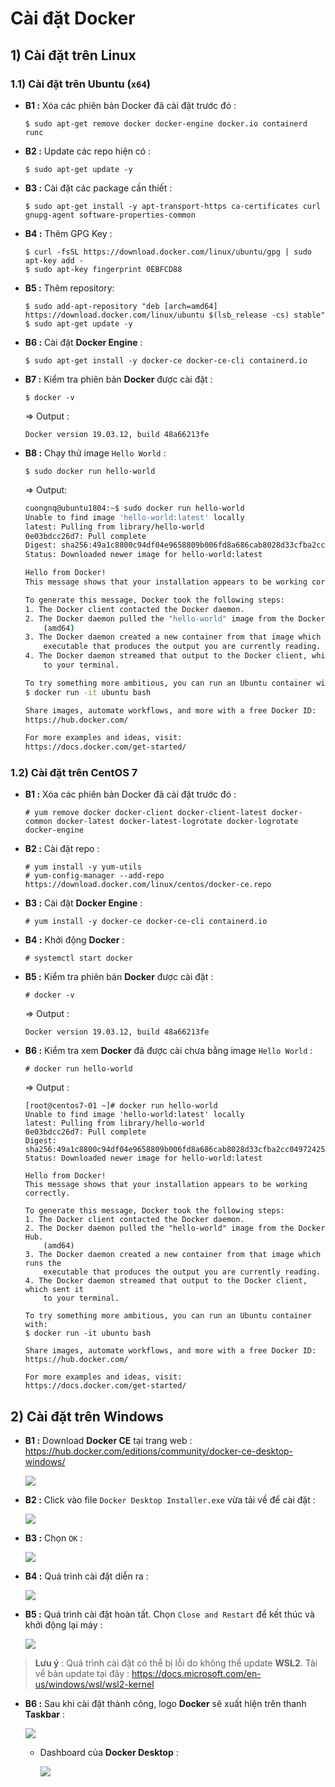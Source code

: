 # Cài đặt Docker
## **1) Cài đặt trên Linux**
### **1.1) Cài đặt trên Ubuntu (`x64`)**
- **B1 :** Xóa các phiên bản Docker đã cài đặt trước đó :
    ```
    $ sudo apt-get remove docker docker-engine docker.io containerd runc
    ```
- **B2 :** Update các repo hiện có :
    ```
    $ sudo apt-get update -y
    ```
- **B3 :** Cài đặt các package cần thiết :
    ```
    $ sudo apt-get install -y apt-transport-https ca-certificates curl gnupg-agent software-properties-common
    ```
- **B4 :** Thêm GPG Key :
    ```
    $ curl -fsSL https://download.docker.com/linux/ubuntu/gpg | sudo apt-key add -
    $ sudo apt-key fingerprint 0EBFCD88
    ```
- **B5 :** Thêm repository:
    ```
    $ sudo add-apt-repository "deb [arch=amd64] https://download.docker.com/linux/ubuntu $(lsb_release -cs) stable"
    $ sudo apt-get update -y
    ```
- **B6 :** Cài đặt **Docker Engine** :
    ```
    $ sudo apt-get install -y docker-ce docker-ce-cli containerd.io
    ```
- **B7 :** Kiểm tra phiên bản **Docker** được cài đặt :
    ```
    $ docker -v
    ```
    => Output :
    ```
    Docker version 19.03.12, build 48a66213fe
    ```
- **B8 :** Chạy thử image `Hello World` :
    ```
    $ sudo docker run hello-world
    ```
    => Output:
    ```sh
    cuongnq@ubuntu1804:~$ sudo docker run hello-world
    Unable to find image 'hello-world:latest' locally
    latest: Pulling from library/hello-world
    0e03bdcc26d7: Pull complete
    Digest: sha256:49a1c8800c94df04e9658809b006fd8a686cab8028d33cfba2cc049724254202
    Status: Downloaded newer image for hello-world:latest

    Hello from Docker!
    This message shows that your installation appears to be working correctly.

    To generate this message, Docker took the following steps:
    1. The Docker client contacted the Docker daemon.
    2. The Docker daemon pulled the "hello-world" image from the Docker Hub.
        (amd64)
    3. The Docker daemon created a new container from that image which runs the
        executable that produces the output you are currently reading.
    4. The Docker daemon streamed that output to the Docker client, which sent it
        to your terminal.

    To try something more ambitious, you can run an Ubuntu container with:
    $ docker run -it ubuntu bash

    Share images, automate workflows, and more with a free Docker ID:
    https://hub.docker.com/

    For more examples and ideas, visit:
    https://docs.docker.com/get-started/
    ```
### **1.2) Cài đặt trên CentOS 7**
- **B1 :** Xóa các phiên bản Docker đã cài đặt trước đó :
    ```
    # yum remove docker docker-client docker-client-latest docker-common docker-latest docker-latest-logrotate docker-logrotate docker-engine
    ```
- **B2 :** Cài đặt repo :
    ```
    # yum install -y yum-utils
    # yum-config-manager --add-repo https://download.docker.com/linux/centos/docker-ce.repo
    ```
- **B3 :** Cài đặt **Docker Engine** :
    ```
    # yum install -y docker-ce docker-ce-cli containerd.io
    ```
- **B4 :** Khởi động **Docker** :
    ```
    # systemctl start docker
    ```
- **B5 :** Kiểm tra phiên bản **Docker** được cài đặt :
    ```
    # docker -v
    ```
    => Output :
    ```
    Docker version 19.03.12, build 48a66213fe
    ```
- **B6 :** Kiểm tra xem **Docker** đã được cài chưa bằng image `Hello World` :
    ```
    # docker run hello-world
    ```
    => Output :
    ```
    [root@centos7-01 ~]# docker run hello-world
    Unable to find image 'hello-world:latest' locally
    latest: Pulling from library/hello-world
    0e03bdcc26d7: Pull complete
    Digest: sha256:49a1c8800c94df04e9658809b006fd8a686cab8028d33cfba2cc049724254202
    Status: Downloaded newer image for hello-world:latest

    Hello from Docker!
    This message shows that your installation appears to be working correctly.

    To generate this message, Docker took the following steps:
    1. The Docker client contacted the Docker daemon.
    2. The Docker daemon pulled the "hello-world" image from the Docker Hub.
        (amd64)
    3. The Docker daemon created a new container from that image which runs the
        executable that produces the output you are currently reading.
    4. The Docker daemon streamed that output to the Docker client, which sent it
        to your terminal.

    To try something more ambitious, you can run an Ubuntu container with:
    $ docker run -it ubuntu bash

    Share images, automate workflows, and more with a free Docker ID:
    https://hub.docker.com/

    For more examples and ideas, visit:
    https://docs.docker.com/get-started/
    ```
## **2) Cài đặt trên Windows**
- **B1 :** Download **Docker CE** tại trang web : https://hub.docker.com/editions/community/docker-ce-desktop-windows/

    <img src=https://i.imgur.com/nIUTEAL.png>

- **B2 :** Click vào file `Docker Desktop Installer.exe` vừa tải về để cài đặt :
    
    <img src=https://i.imgur.com/MWKqB5W.png>

- **B3 :** Chọn `OK` :

    <img src=https://i.imgur.com/IDZOJco.png>

- **B4 :** Quá trình cài đặt diễn ra :

    <img src=https://i.imgur.com/ccO0iFX.png>

- **B5 :** Quá trình cài đặt hoàn tất. Chọn `Close and Restart` để kết thúc và khởi động lại máy :

    <img src=https://i.imgur.com/ROgLe4W.png>

> **Lưu ý** : Quá trình cài đặt có thể bị lỗi do không thể update **WSL2**. Tải về bản update tại đây : https://docs.microsoft.com/en-us/windows/wsl/wsl2-kernel

- **B6 :** Sau khi cài đặt thành công, logo **Docker** sẽ xuất hiện trên thanh **Taskbar** :

    <img src=https://i.imgur.com/bGvze8C.png>

    - Dashboard của **Docker Desktop** :

        <img src=https://i.imgur.com/eTIZalD.png>